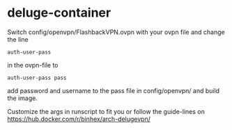# deluge-container
Switch config/openvpn/FlashbackVPN.ovpn with your ovpn file and change the line 
```
auth-user-pass
```
in the ovpn-file to
```
auth-user-pass pass
```
add password and username to the pass file in config/openvpn/ and build the image.

Customize the args in runscript to fit you or follow the guide-lines on https://hub.docker.com/r/binhex/arch-delugevpn/
